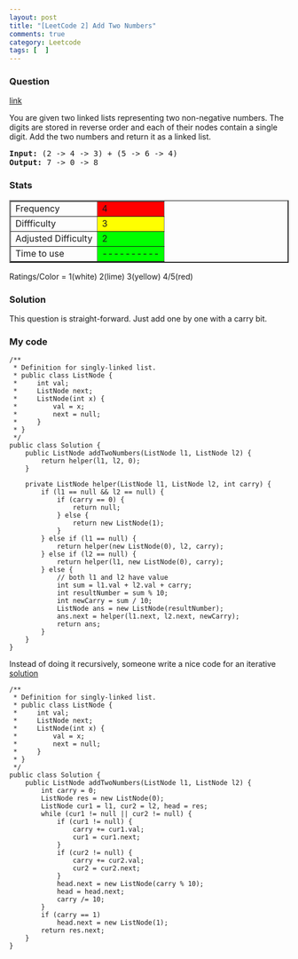 ```yaml
---
layout: post
title: "[LeetCode 2] Add Two Numbers"
comments: true
category: Leetcode
tags: [  ]
---
```


### Question 

[link](http://oj.leetcode.com/problems/add-two-numbers/)

<div class="question-content">
    <p></p>
    <p>You are given two linked lists representing two non-negative numbers. The digits are stored in reverse order and each of their nodes contain a single digit. Add the two numbers and return it as a linked list.</p>
    <p style="font-family:monospace">
    <b>Input:</b> (2 -&gt; 4 -&gt; 3) + (5 -&gt; 6 -&gt; 4)<br>
    <b>Output:</b> 7 -&gt; 0 -&gt; 8</p>
    <p></p>
</div>

### Stats

<table border="2">
	<tr>
		<td>Frequency</td>
		<td bgcolor="red">4</td>
	</tr>
	<tr>
		<td>Diffficulty</td>
		<td bgcolor="yellow">3</td>
	</tr>
	<tr>
		<td>Adjusted Difficulty</td>
		<td bgcolor="lime">2</td>
	</tr>
	<tr>
		<td>Time to use</td>
		<td bgcolor="lime">----------</td>
	</tr>
</table>

Ratings/Color = 1(white) 2(lime) 3(yellow) 4/5(red)

### Solution

This question is straight-forward. Just add one by one with a carry bit. 

### My code

    /**
     * Definition for singly-linked list.
     * public class ListNode {
     *     int val;
     *     ListNode next;
     *     ListNode(int x) {
     *         val = x;
     *         next = null;
     *     }
     * }
     */
    public class Solution {
        public ListNode addTwoNumbers(ListNode l1, ListNode l2) {
            return helper(l1, l2, 0);
        }

        private ListNode helper(ListNode l1, ListNode l2, int carry) {
            if (l1 == null && l2 == null) {
                if (carry == 0) {
                    return null;
                } else {
                    return new ListNode(1);
                }
            } else if (l1 == null) {
                return helper(new ListNode(0), l2, carry);
            } else if (l2 == null) {
                return helper(l1, new ListNode(0), carry);
            } else {
                // both l1 and l2 have value
                int sum = l1.val + l2.val + carry;
                int resultNumber = sum % 10;
                int newCarry = sum / 10;
                ListNode ans = new ListNode(resultNumber);
                ans.next = helper(l1.next, l2.next, newCarry);
                return ans;
            }
        }
    }

Instead of doing it recursively, someone write a nice code for an iterative [solution](http://gongxuns.blogspot.sg/2012/12/leetcodeadd-two-numbers.html)

    /**
     * Definition for singly-linked list.
     * public class ListNode {
     *     int val;
     *     ListNode next;
     *     ListNode(int x) {
     *         val = x;
     *         next = null;
     *     }
     * }
     */
    public class Solution {
        public ListNode addTwoNumbers(ListNode l1, ListNode l2) {
            int carry = 0;
            ListNode res = new ListNode(0);
            ListNode cur1 = l1, cur2 = l2, head = res;
            while (cur1 != null || cur2 != null) {
                if (cur1 != null) {
                    carry += cur1.val;
                    cur1 = cur1.next;
                }
                if (cur2 != null) {
                    carry += cur2.val;
                    cur2 = cur2.next;
                }
                head.next = new ListNode(carry % 10);
                head = head.next;
                carry /= 10;
            }
            if (carry == 1)
                head.next = new ListNode(1);
            return res.next;
        }
    }
